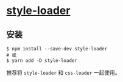 # [style-loader](https://webpack.docschina.org/loaders/style-loader/)

## 安装

```
$ npm install --save-dev style-loader
# 或
$ yarn add -D style-loader
```

推荐将 `style-loader` 和 `css-loader` 一起使用。

